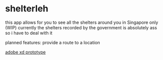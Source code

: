 # shelterleh
this app allows for you to see all the shelters around you in Singapore only (WIP)
currently the shelters recorded by the government is absolutely ass so i have to deal with it

planned features: provide a route to a location

[adobe xd prototype](https://xd.adobe.com/view/e8f89354-d410-4b50-b7c2-7c4981bd63ee-bdab/)
